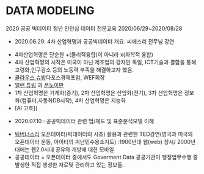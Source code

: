 # DATA MODELING  
2020 공공 빅데이터 청년 인턴십 데이터 전문교육
2020/06/29~2020/08/28
- 2020.06.29: 4차 산업혁명과 공공빅데이터 개요.
씨에스리 전무님 강연
* 4차산업혁명은 단순한 +(물리적융합)이 아니라 x(화학적 융합)
* 4차 산업혁명의 시작은 미국이 아닌 제조업의 강자인 독일, ICT기술과 결합을 통해 고령화,인구감소 등의 노동력 부족을 해결하고자 했음.
* [클라우스 슈밥](http://m.yes24.com/goods/detail/25600088)다포스경제포럼, WEF회장
* [앨런 튜링](https://namu.wiki/w/%EC%9D%B4%EB%AF%B8%ED%85%8C%EC%9D%B4%EC%85%98%20%EA%B2%8C%EC%9E%84(%EC%98%81%ED%99%94))
과 [폰노이만](https://namu.wiki/w/%ED%95%84%EB%9D%BC%EB%8D%B8%ED%94%BC%EC%95%84%20%EC%8B%A4%ED%97%98)
* 1차 산업혁명은 기계화(증기), 2차 산업혁명은 산업화(전기), 3차 산업혁명은 정보화(컴퓨터,자동화DB시작), 4차 산업혁명은 지능화
* [AI 고흐](


- 2020.07.10 : 공공빅데이터 관련 법/제도 및 표준분석모델 이해
* [팀버너스리](https://www.ted.com/talks/tim_berners_lee_the_next_web/transcript?language=ko) 오픈데이터(빅데이터의 시초) 활용과 관련한 TED강연(영국과 미국의 오픈데이터 운동, 아이티의 피난민수용소지도)
  :1900년대 웹(web) 창시/ 2000년대에는 웹2.0시대 공유와 개방에 대한 모바일
* 공공데이터 = 오픈데이터 중에서도 Goverment Data 공공기관이 행정업무수행 중 발생한 직접 생성한 자료및 관리하고 있는 정보들.
